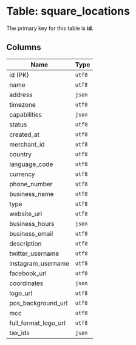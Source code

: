 # Table: square_locations

The primary key for this table is **id**.

## Columns

| Name          | Type          |
| ------------- | ------------- |
|id (PK)|`utf8`|
|name|`utf8`|
|address|`json`|
|timezone|`utf8`|
|capabilities|`json`|
|status|`utf8`|
|created_at|`utf8`|
|merchant_id|`utf8`|
|country|`utf8`|
|language_code|`utf8`|
|currency|`utf8`|
|phone_number|`utf8`|
|business_name|`utf8`|
|type|`utf8`|
|website_url|`utf8`|
|business_hours|`json`|
|business_email|`utf8`|
|description|`utf8`|
|twitter_username|`utf8`|
|instagram_username|`utf8`|
|facebook_url|`utf8`|
|coordinates|`json`|
|logo_url|`utf8`|
|pos_background_url|`utf8`|
|mcc|`utf8`|
|full_format_logo_url|`utf8`|
|tax_ids|`json`|